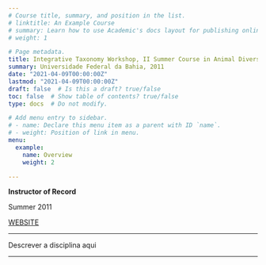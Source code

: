 ```yaml
---
# Course title, summary, and position in the list.
# linktitle: An Example Course
# summary: Learn how to use Academic's docs layout for publishing online courses, software documentation, and tutorials.
# weight: 1

# Page metadata.
title: Integrative Taxonomy Workshop, II Summer Course in Animal Diversity
summary: Universidade Federal da Bahia, 2011
date: "2021-04-09T00:00:00Z"
lastmod: "2021-04-09T00:00:00Z"
draft: false  # Is this a draft? true/false
toc: false  # Show table of contents? true/false
type: docs  # Do not modify.

# Add menu entry to sidebar.
# - name: Declare this menu item as a parent with ID `name`.
# - weight: Position of link in menu.
menu:
  example:
    name: Overview
    weight: 2

---
```


**Instructor of Record**

Summer 2011

[WEBSITE](https://biologia.ufba.br)

---

Descrever a disciplina aqui

---
